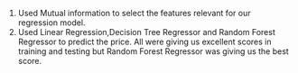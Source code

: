 1.	Used Mutual information to select the features relevant for our regression model.
2.	Used Linear Regression,Decision Tree Regressor and Random Forest Regressor to predict the price.
    All were giving us excellent scores in training and testing but Random Forest Regressor was giving us the best score.
